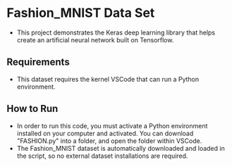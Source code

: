 # Fashion_MNIST Data Set
- This project demonstrates the Keras deep learning library that helps create an artificial neural network built on Tensorflow.

## Requirements
- This dataset requires the kernel VSCode that can run a Python environment.

## How to Run
- In order to run this code, you must activate a Python environment installed on your computer and activated. You can download "FASHION.py" into a folder, and open the folder within VSCode.
- The Fashion_MNIST dataset is automatically downloaded and loaded in the script, so no external dataset installations are required.
